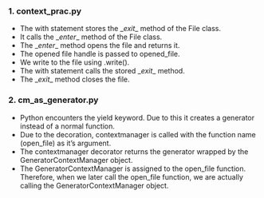 ### 1. context_prac.py
- The with statement stores the \__exit__ method of the File class.
- It calls the \__enter__ method of the File class.
- The \__enter__ method opens the file and returns it.
- The opened file handle is passed to opened_file.
- We write to the file using .write().
- The with statement calls the stored \__exit__ method.
- The \__exit__ method closes the file.

### 2. cm_as_generator.py
- Python encounters the yield keyword. Due to this it creates a generator instead of a normal function.
- Due to the decoration, contextmanager is called with the function name (open_file) as it’s argument.
- The contextmanager decorator returns the generator wrapped by the GeneratorContextManager object.
- The GeneratorContextManager is assigned to the open_file function. Therefore, when we later call the open_file function, we are actually calling the GeneratorContextManager object.
